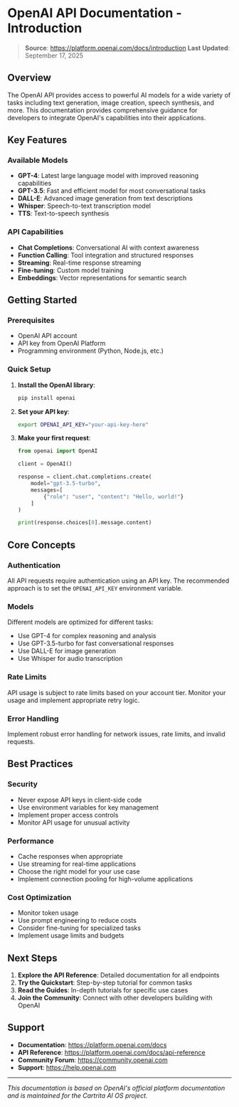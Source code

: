 # OpenAI API Documentation - Introduction

> **Source**: https://platform.openai.com/docs/introduction
> **Last Updated**: September 17, 2025

## Overview

The OpenAI API provides access to powerful AI models for a wide variety of tasks including text generation, image creation, speech synthesis, and more. This documentation provides comprehensive guidance for developers to integrate OpenAI's capabilities into their applications.

## Key Features

### Available Models
- **GPT-4**: Latest large language model with improved reasoning capabilities
- **GPT-3.5**: Fast and efficient model for most conversational tasks
- **DALL-E**: Advanced image generation from text descriptions
- **Whisper**: Speech-to-text transcription model
- **TTS**: Text-to-speech synthesis

### API Capabilities
- **Chat Completions**: Conversational AI with context awareness
- **Function Calling**: Tool integration and structured responses
- **Streaming**: Real-time response streaming
- **Fine-tuning**: Custom model training
- **Embeddings**: Vector representations for semantic search

## Getting Started

### Prerequisites
- OpenAI API account
- API key from OpenAI Platform
- Programming environment (Python, Node.js, etc.)

### Quick Setup

1. **Install the OpenAI library**:
   ```bash
   pip install openai
   ```

2. **Set your API key**:
   ```bash
   export OPENAI_API_KEY="your-api-key-here"
   ```

3. **Make your first request**:
   ```python
   from openai import OpenAI

   client = OpenAI()

   response = client.chat.completions.create(
       model="gpt-3.5-turbo",
       messages=[
           {"role": "user", "content": "Hello, world!"}
       ]
   )

   print(response.choices[0].message.content)
   ```

## Core Concepts

### Authentication
All API requests require authentication using an API key. The recommended approach is to set the `OPENAI_API_KEY` environment variable.

### Models
Different models are optimized for different tasks:
- Use GPT-4 for complex reasoning and analysis
- Use GPT-3.5-turbo for fast conversational responses
- Use DALL-E for image generation
- Use Whisper for audio transcription

### Rate Limits
API usage is subject to rate limits based on your account tier. Monitor your usage and implement appropriate retry logic.

### Error Handling
Implement robust error handling for network issues, rate limits, and invalid requests.

## Best Practices

### Security
- Never expose API keys in client-side code
- Use environment variables for key management
- Implement proper access controls
- Monitor API usage for unusual activity

### Performance
- Cache responses when appropriate
- Use streaming for real-time applications
- Choose the right model for your use case
- Implement connection pooling for high-volume applications

### Cost Optimization
- Monitor token usage
- Use prompt engineering to reduce costs
- Consider fine-tuning for specialized tasks
- Implement usage limits and budgets

## Next Steps

1. **Explore the API Reference**: Detailed documentation for all endpoints
2. **Try the Quickstart**: Step-by-step tutorial for common tasks
3. **Read the Guides**: In-depth tutorials for specific use cases
4. **Join the Community**: Connect with other developers building with OpenAI

## Support

- **Documentation**: https://platform.openai.com/docs
- **API Reference**: https://platform.openai.com/docs/api-reference
- **Community Forum**: https://community.openai.com
- **Support**: https://help.openai.com

---

*This documentation is based on OpenAI's official platform documentation and is maintained for the Cartrita AI OS project.*
